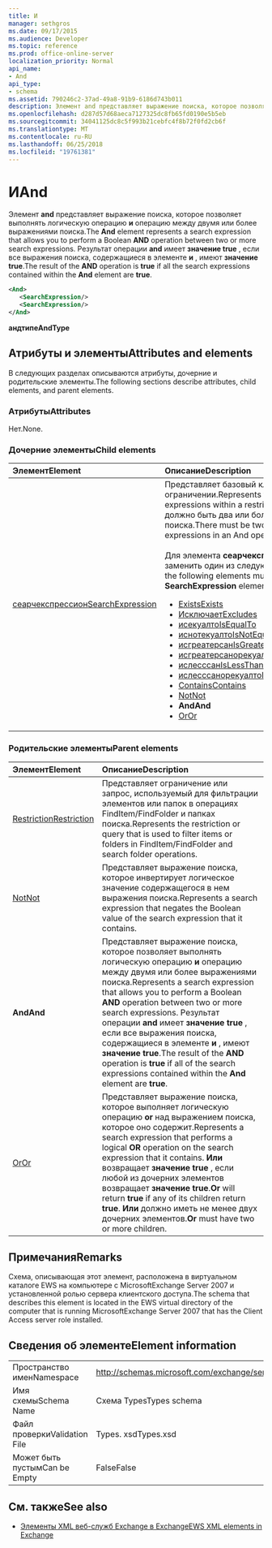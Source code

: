 ```yaml
---
title: И
manager: sethgros
ms.date: 09/17/2015
ms.audience: Developer
ms.topic: reference
ms.prod: office-online-server
localization_priority: Normal
api_name:
- And
api_type:
- schema
ms.assetid: 790246c2-37ad-49a8-91b9-6186d743b011
description: Элемент and представляет выражение поиска, которое позволяет выполнять логическую операцию и операцию между двумя или более выражениями поиска. Результат операции AND имеет значение true, если все выражения поиска, содержащиеся в элементе и, имеют значение true.
ms.openlocfilehash: d287d57d68aeca7127325dc8fb65fd0190e5b5eb
ms.sourcegitcommit: 34041125dc8c5f993b21cebfc4f8b72f0fd2cb6f
ms.translationtype: MT
ms.contentlocale: ru-RU
ms.lasthandoff: 06/25/2018
ms.locfileid: "19761381"
---
```

# <a name="and"></a><span data-ttu-id="09e63-104">И</span><span class="sxs-lookup"><span data-stu-id="09e63-104">And</span></span>

<span data-ttu-id="09e63-105">Элемент **and** представляет выражение поиска, которое позволяет выполнять логическую операцию **и** операцию между двумя или более выражениями поиска.</span><span class="sxs-lookup"><span data-stu-id="09e63-105">The **And** element represents a search expression that allows you to perform a Boolean **AND** operation between two or more search expressions.</span></span> <span data-ttu-id="09e63-106">Результат операции **and** имеет **значение true** , если все выражения поиска, содержащиеся в элементе **и** , имеют **значение true**.</span><span class="sxs-lookup"><span data-stu-id="09e63-106">The result of the **AND** operation is **true** if all the search expressions contained within the **And** element are **true**.</span></span>
  
```xml
<And>
   <SearchExpression/>
   <SearchExpression/>
</And>
```

 <span data-ttu-id="09e63-107">**андтипе**</span><span class="sxs-lookup"><span data-stu-id="09e63-107">**AndType**</span></span>
## <a name="attributes-and-elements"></a><span data-ttu-id="09e63-108">Атрибуты и элементы</span><span class="sxs-lookup"><span data-stu-id="09e63-108">Attributes and elements</span></span>

<span data-ttu-id="09e63-109">В следующих разделах описываются атрибуты, дочерние и родительские элементы.</span><span class="sxs-lookup"><span data-stu-id="09e63-109">The following sections describe attributes, child elements, and parent elements.</span></span>
  
### <a name="attributes"></a><span data-ttu-id="09e63-110">Атрибуты</span><span class="sxs-lookup"><span data-stu-id="09e63-110">Attributes</span></span>

<span data-ttu-id="09e63-111">Нет.</span><span class="sxs-lookup"><span data-stu-id="09e63-111">None.</span></span>
  
### <a name="child-elements"></a><span data-ttu-id="09e63-112">Дочерние элементы</span><span class="sxs-lookup"><span data-stu-id="09e63-112">Child elements</span></span>

|<span data-ttu-id="09e63-113">**Элемент**</span><span class="sxs-lookup"><span data-stu-id="09e63-113">**Element**</span></span>|<span data-ttu-id="09e63-114">**Описание**</span><span class="sxs-lookup"><span data-stu-id="09e63-114">**Description**</span></span>|
|:-----|:-----|
|[<span data-ttu-id="09e63-115">сеарчекспрессион</span><span class="sxs-lookup"><span data-stu-id="09e63-115">SearchExpression</span></span>](searchexpression.md) <br/> | <span data-ttu-id="09e63-116">Представляет базовый класс для выражений в ограничении.</span><span class="sxs-lookup"><span data-stu-id="09e63-116">Represents the base class for expressions within a restriction.</span></span> <span data-ttu-id="09e63-117">В операции and должно быть два или больше выражений поиска.</span><span class="sxs-lookup"><span data-stu-id="09e63-117">There must be two or more search expressions in an And operation.</span></span><br/><br/>  <span data-ttu-id="09e63-118">Для элемента **сеарчекспрессион** необходимо заменить один из следующих элементов:</span><span class="sxs-lookup"><span data-stu-id="09e63-118">One of the following elements must be substituted for the **SearchExpression** element:</span></span><ul><li> [<span data-ttu-id="09e63-119">Exists</span><span class="sxs-lookup"><span data-stu-id="09e63-119">Exists</span></span>](exists.md)</li><li>[<span data-ttu-id="09e63-120">Исключает</span><span class="sxs-lookup"><span data-stu-id="09e63-120">Excludes</span></span>](excludes.md)</li><li>[<span data-ttu-id="09e63-121">исекуалто</span><span class="sxs-lookup"><span data-stu-id="09e63-121">IsEqualTo</span></span>](isequalto.md)</li><li>[<span data-ttu-id="09e63-122">иснотекуалто</span><span class="sxs-lookup"><span data-stu-id="09e63-122">IsNotEqualTo</span></span>](isnotequalto.md)</li><li>[<span data-ttu-id="09e63-123">исгреатерсан</span><span class="sxs-lookup"><span data-stu-id="09e63-123">IsGreaterThan</span></span>](isgreaterthan.md)</li><li>[<span data-ttu-id="09e63-124">исгреатерсанорекуалто</span><span class="sxs-lookup"><span data-stu-id="09e63-124">IsGreaterThanOrEqualTo</span></span>](isgreaterthanorequalto.md)</li><li>[<span data-ttu-id="09e63-125">ислесссан</span><span class="sxs-lookup"><span data-stu-id="09e63-125">IsLessThan</span></span>](islessthan.md)</li><li>[<span data-ttu-id="09e63-126">ислесссанорекуалто</span><span class="sxs-lookup"><span data-stu-id="09e63-126">IsLessThanOrEqualTo</span></span>](islessthanorequalto.md)</li><li>[<span data-ttu-id="09e63-127">Contains</span><span class="sxs-lookup"><span data-stu-id="09e63-127">Contains</span></span>](contains.md)</li><li>[<span data-ttu-id="09e63-128">Not</span><span class="sxs-lookup"><span data-stu-id="09e63-128">Not</span></span>](not.md)</li><li><span data-ttu-id="09e63-129">**And**</span><span class="sxs-lookup"><span data-stu-id="09e63-129">**And**</span></span></li><li>[<span data-ttu-id="09e63-130">Or</span><span class="sxs-lookup"><span data-stu-id="09e63-130">Or</span></span>](or.md) </li></ul> |
   
### <a name="parent-elements"></a><span data-ttu-id="09e63-131">Родительские элементы</span><span class="sxs-lookup"><span data-stu-id="09e63-131">Parent elements</span></span>

|<span data-ttu-id="09e63-132">**Элемент**</span><span class="sxs-lookup"><span data-stu-id="09e63-132">**Element**</span></span>|<span data-ttu-id="09e63-133">**Описание**</span><span class="sxs-lookup"><span data-stu-id="09e63-133">**Description**</span></span>|
|:-----|:-----|
|[<span data-ttu-id="09e63-134">Restriction</span><span class="sxs-lookup"><span data-stu-id="09e63-134">Restriction</span></span>](restriction.md) <br/> |<span data-ttu-id="09e63-135">Представляет ограничение или запрос, используемый для фильтрации элементов или папок в операциях FindItem/FindFolder и папках поиска.</span><span class="sxs-lookup"><span data-stu-id="09e63-135">Represents the restriction or query that is used to filter items or folders in FindItem/FindFolder and search folder operations.</span></span>  <br/> |
|[<span data-ttu-id="09e63-136">Not</span><span class="sxs-lookup"><span data-stu-id="09e63-136">Not</span></span>](not.md) <br/> |<span data-ttu-id="09e63-137">Представляет выражение поиска, которое инвертирует логическое значение содержащегося в нем выражения поиска.</span><span class="sxs-lookup"><span data-stu-id="09e63-137">Represents a search expression that negates the Boolean value of the search expression that it contains.</span></span>  <br/> |
|<span data-ttu-id="09e63-138">**And**</span><span class="sxs-lookup"><span data-stu-id="09e63-138">**And**</span></span> <br/> |<span data-ttu-id="09e63-139">Представляет выражение поиска, которое позволяет выполнять логическую операцию **и** операцию между двумя или более выражениями поиска.</span><span class="sxs-lookup"><span data-stu-id="09e63-139">Represents a search expression that allows you to perform a Boolean **AND** operation between two or more search expressions.</span></span> <span data-ttu-id="09e63-140">Результат операции **and** имеет **значение true** , если все выражения поиска, содержащиеся в элементе **и** , имеют **значение true**.</span><span class="sxs-lookup"><span data-stu-id="09e63-140">The result of the **AND** operation is **true** if all of the search expressions contained within the **And** element are **true**.</span></span>  <br/> |
|[<span data-ttu-id="09e63-141">Or</span><span class="sxs-lookup"><span data-stu-id="09e63-141">Or</span></span>](or.md) <br/> |<span data-ttu-id="09e63-142">Представляет выражение поиска, которое выполняет логическую операцию **or** над выражением поиска, которое оно содержит.</span><span class="sxs-lookup"><span data-stu-id="09e63-142">Represents a search expression that performs a logical **OR** operation on the search expression that it contains.</span></span> <span data-ttu-id="09e63-143">**Или** возвращает **значение true** , если любой из дочерних элементов возвращает **значение true**.</span><span class="sxs-lookup"><span data-stu-id="09e63-143">**Or** will return **true** if any of its children return **true**.</span></span> <span data-ttu-id="09e63-144">**Или** должно иметь не менее двух дочерних элементов.</span><span class="sxs-lookup"><span data-stu-id="09e63-144">**Or** must have two or more children.</span></span>  <br/> |
   
## <a name="remarks"></a><span data-ttu-id="09e63-145">Примечания</span><span class="sxs-lookup"><span data-stu-id="09e63-145">Remarks</span></span>

<span data-ttu-id="09e63-146">Схема, описывающая этот элемент, расположена в виртуальном каталоге EWS на компьютере с MicrosoftExchange Server 2007 и установленной ролью сервера клиентского доступа.</span><span class="sxs-lookup"><span data-stu-id="09e63-146">The schema that describes this element is located in the EWS virtual directory of the computer that is running MicrosoftExchange Server 2007 that has the Client Access server role installed.</span></span>
  
## <a name="element-information"></a><span data-ttu-id="09e63-147">Сведения об элементе</span><span class="sxs-lookup"><span data-stu-id="09e63-147">Element information</span></span>

|||
|:-----|:-----|
|<span data-ttu-id="09e63-148">Пространство имен</span><span class="sxs-lookup"><span data-stu-id="09e63-148">Namespace</span></span>  <br/> |http://schemas.microsoft.com/exchange/services/2006/types  <br/> |
|<span data-ttu-id="09e63-149">Имя схемы</span><span class="sxs-lookup"><span data-stu-id="09e63-149">Schema Name</span></span>  <br/> |<span data-ttu-id="09e63-150">Схема Types</span><span class="sxs-lookup"><span data-stu-id="09e63-150">Types schema</span></span>  <br/> |
|<span data-ttu-id="09e63-151">Файл проверки</span><span class="sxs-lookup"><span data-stu-id="09e63-151">Validation File</span></span>  <br/> |<span data-ttu-id="09e63-152">Types. xsd</span><span class="sxs-lookup"><span data-stu-id="09e63-152">Types.xsd</span></span>  <br/> |
|<span data-ttu-id="09e63-153">Может быть пустым</span><span class="sxs-lookup"><span data-stu-id="09e63-153">Can be Empty</span></span>  <br/> |<span data-ttu-id="09e63-154">False</span><span class="sxs-lookup"><span data-stu-id="09e63-154">False</span></span>  <br/> |
   
## <a name="see-also"></a><span data-ttu-id="09e63-155">См. также</span><span class="sxs-lookup"><span data-stu-id="09e63-155">See also</span></span>

- [<span data-ttu-id="09e63-156">Элементы XML веб-служб Exchange в Exchange</span><span class="sxs-lookup"><span data-stu-id="09e63-156">EWS XML elements in Exchange</span></span>](ews-xml-elements-in-exchange.md)

